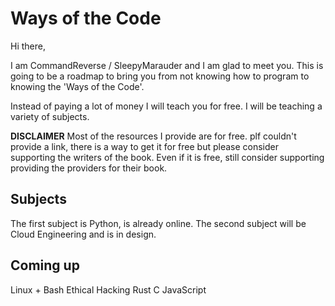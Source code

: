 # Ways of the Code

Hi there, 

I am CommandReverse / SleepyMarauder and I am glad to meet you.
This is going to be a roadmap to bring you from not knowing how to program to knowing the 'Ways of the Code'.

Instead of paying a lot of money I will teach you for free.
I will be teaching a variety of subjects.

__DISCLAIMER__
Most of the resources I provide are for free.
plf couldn't provide a link, there is a way to get it for free but please consider supporting the writers of the book.
Even if it is free, still consider supporting providing the providers for their book.

## Subjects

The first subject is Python, is already online.
The second subject will be Cloud Engineering and is in design.

## Coming up

Linux + Bash
Ethical Hacking
Rust
C
JavaScript


